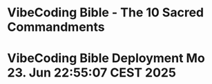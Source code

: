 # VibeCoding Bible - The 10 Sacred Commandments
# VibeCoding Bible Deployment Mo 23. Jun 22:55:07 CEST 2025
